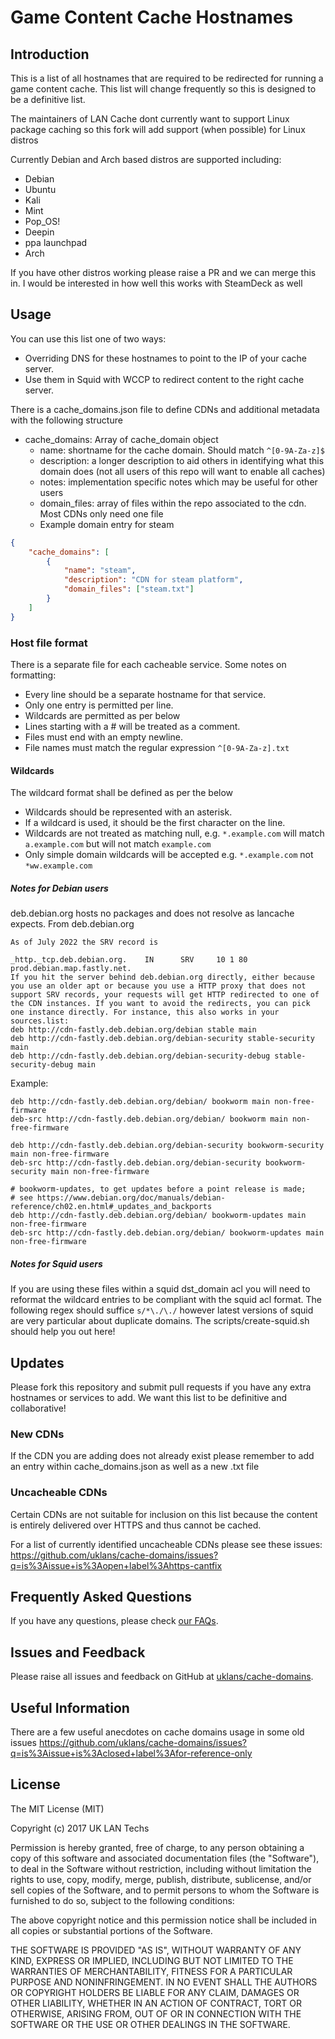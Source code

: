 # Game Content Cache Hostnames

## Introduction

This is a list of all hostnames that are required to be redirected for running a game content cache. This list will change frequently so this is designed to be a definitive list.

The maintainers of LAN Cache dont currently want to support Linux package caching so this fork will add support (when possible) for Linux distros

Currently Debian and Arch based distros are supported including:

- Debian
- Ubuntu
- Kali
- Mint
- Pop_OS!
- Deepin
- ppa launchpad
- Arch


If you have other distros working please raise a PR and we can merge this in. I would be interested in how well this works with SteamDeck as well

## Usage

You can use this list one of two ways:

 - Overriding DNS for these hostnames to point to the IP of your cache server.
 - Use them in Squid with WCCP to redirect content to the right cache server.

There is a cache_domains.json file to define CDNs and additional metadata with the following structure

- cache_domains: Array of cache_domain object
    - name: shortname for the cache domain. Should match `^[0-9A-Za-z]$`
    - description: a longer description to aid others in identifying what this domain does (not all users of this repo will want to enable all caches)
    - notes: implementation specific notes which may be useful for other users
    - domain_files: array of files within the repo associated to the cdn. Most CDNs only need one file
    - Example domain entry for steam
```json
{
    "cache_domains": [
        {
            "name": "steam",
            "description": "CDN for steam platform",
            "domain_files": ["steam.txt"]
        }
    ]
}
```

### Host file format

There is a separate file for each cacheable service. Some notes on formatting:

  - Every line should be a separate hostname for that service.
  - Only one entry is permitted per line.
  - Wildcards are permitted as per below
  - Lines starting with a # will be treated as a comment.
  - Files must end with an empty newline.
  - File names must match the regular expression `^[0-9A-Za-z].txt`

#### Wildcards

The wildcard format shall be defined as per the below

  - Wildcards should be represented with an asterisk.
  - If a wildcard is used, it should be the first character on the line.
  - Wildcards are not treated as matching null, e.g. `*.example.com` will match `a.example.com` but will not match `example.com`
  - Only simple domain wildcards will be accepted e.g. `*.example.com` not `*ww.example.com`
##### Notes for Debian users
deb.debian.org hosts no packages and does not resolve as lancache expects.
From deb.debian.org
```
As of July 2022 the SRV record is

_http._tcp.deb.debian.org.    IN      SRV     10 1 80 prod.debian.map.fastly.net.
If you hit the server behind deb.debian.org directly, either because you use an older apt or because you use a HTTP proxy that does not support SRV records, your requests will get HTTP redirected to one of the CDN instances. If you want to avoid the redirects, you can pick one instance directly. For instance, this also works in your sources.list:
deb http://cdn-fastly.deb.debian.org/debian stable main
deb http://cdn-fastly.deb.debian.org/debian-security stable-security main
deb http://cdn-fastly.deb.debian.org/debian-security-debug stable-security-debug main
```
Example:
```
deb http://cdn-fastly.deb.debian.org/debian/ bookworm main non-free-firmware
deb-src http://cdn-fastly.deb.debian.org/debian/ bookworm main non-free-firmware

deb http://cdn-fastly.deb.debian.org/debian-security bookworm-security main non-free-firmware
deb-src http://cdn-fastly.deb.debian.org/debian-security bookworm-security main non-free-firmware

# bookworm-updates, to get updates before a point release is made;
# see https://www.debian.org/doc/manuals/debian-reference/ch02.en.html#_updates_and_backports
deb http://cdn-fastly.deb.debian.org/debian/ bookworm-updates main non-free-firmware
deb-src http://cdn-fastly.deb.debian.org/debian/ bookworm-updates main non-free-firmware
```
##### Notes for Squid users

If you are using these files within a squid dst_domain acl you will need to reformat the wildcard entries to be compliant with the squid acl format. The following regex should suffice `s/*\./\./` however latest versions of squid are very particular about duplicate domains. The scripts/create-squid.sh should help you out here!

## Updates

Please fork this repository and submit pull requests if you have any extra hostnames or services to add. We want this list to be definitive and collaborative!

### New CDNs

If the CDN you are adding does not already exist please remember to add an entry within cache_domains.json as well as a new .txt file

### Uncacheable CDNs

Certain CDNs are not suitable for inclusion on this list because the content is entirely delivered over HTTPS and thus cannot be cached.

For a list of currently identified uncacheable CDNs please see these issues: https://github.com/uklans/cache-domains/issues?q=is%3Aissue+is%3Aopen+label%3Ahttps-cantfix

## Frequently Asked Questions

If you have any questions, please check [our FAQs](faq.md).

## Issues and Feedback

Please raise all issues and feedback on GitHub at [uklans/cache-domains](https://github.com/uklans/cache-domains/issues).

## Useful Information

There are a few useful anecdotes on cache domains usage in some old issues https://github.com/uklans/cache-domains/issues?q=is%3Aissue+is%3Aclosed+label%3Afor-reference-only

## License

The MIT License (MIT)

Copyright (c) 2017 UK LAN Techs

Permission is hereby granted, free of charge, to any person obtaining a copy
of this software and associated documentation files (the "Software"), to deal
in the Software without restriction, including without limitation the rights
to use, copy, modify, merge, publish, distribute, sublicense, and/or sell
copies of the Software, and to permit persons to whom the Software is
furnished to do so, subject to the following conditions:

The above copyright notice and this permission notice shall be included in all
copies or substantial portions of the Software.

THE SOFTWARE IS PROVIDED "AS IS", WITHOUT WARRANTY OF ANY KIND, EXPRESS OR
IMPLIED, INCLUDING BUT NOT LIMITED TO THE WARRANTIES OF MERCHANTABILITY,
FITNESS FOR A PARTICULAR PURPOSE AND NONINFRINGEMENT. IN NO EVENT SHALL THE
AUTHORS OR COPYRIGHT HOLDERS BE LIABLE FOR ANY CLAIM, DAMAGES OR OTHER
LIABILITY, WHETHER IN AN ACTION OF CONTRACT, TORT OR OTHERWISE, ARISING FROM,
OUT OF OR IN CONNECTION WITH THE SOFTWARE OR THE USE OR OTHER DEALINGS IN THE
SOFTWARE.
